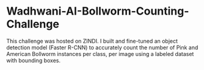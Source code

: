# Wadhwani-AI-Bollworm-Counting-Challenge
This challenge was hosted on ZINDI. I built and fine-tuned an object detection model (Faster R-CNN) to accurately count the
number of Pink and American Bollworm instances per class, per image using a labeled
dataset with bounding boxes.
